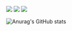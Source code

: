 <a href="https://42seoul.kr/seoul42/contents/view?contentsNo=13&level=2&menuNo=28&gclid=Cj0KCQjwvO2IBhCzARIsALw3ASrP3eP0Zqr2LX1VttluGowW-C6mB0xcDhJIGJ2JXMl8SNZToqBiBPgaAqOkEALw_wcB" target="_blank"><a href="https://boostcamp.connect.or.kr/" target="_blank"><img src="https://img.shields.io/badge/boostcamp2021-000000.svg?style=flat&logo=naver&logoColor=#000000"></a> <img src="https://img.shields.io/badge/Seoul-000000.svg?style=flat&logo=42&logoColor=#000000"/></a> <a href="https://chanhohan.github.io/" target="_blank"><img src="https://img.shields.io/badge/Blog-000000.svg?style=flat&logo=github&logoColor=#000000"/></a>


![Anurag's GitHub stats](https://github-readme-stats.vercel.app/api?username=chanhohan&show_icons=true&theme=radical)
